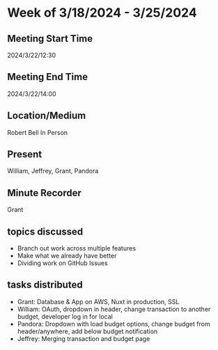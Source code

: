 # Week of 3/18/2024 - 3/25/2024

## Meeting Start Time

2024/3/22/12:30

## Meeting End Time

2024/3/22/14:00

## Location/Medium

Robert Bell In Person

## Present

William, Jeffrey, Grant, Pandora

## Minute Recorder

Grant

## topics discussed

- Branch out work across multiple features
- Make what we already have better
- Dividing work on GitHub Issues

## tasks distributed

- Grant: Database & App on AWS, Nuxt in production, SSL
- William: OAuth, dropdown in header, change transaction to another budget, developer log in for local
- Pandora: Dropdown with load budget options, change budget from header/anywhere, add below budget notification
- Jeffrey: Merging transaction and budget page
